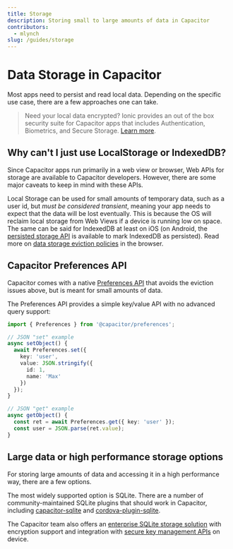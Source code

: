 ```yaml
---
title: Storage
description: Storing small to large amounts of data in Capacitor
contributors:
  - mlynch
slug: /guides/storage
---
```


# Data Storage in Capacitor

Most apps need to persist and read local data. Depending on the specific use case, there are a few approaches one can take.

> Need your local data encrypted? Ionic provides an out of the box security suite for Capacitor apps that includes Authentication, Biometrics, and Secure Storage. [Learn more](https://ionic.io/secure).

## Why can't I just use LocalStorage or IndexedDB?

Since Capacitor apps run primarily in a web view or browser, Web APIs for storage are available to Capacitor developers. However, there are some major caveats to keep in mind with these APIs.

Local Storage can be used for small amounts of temporary data, such as a user id, but _must be considered transient_, meaning your app needs to expect that the data will be lost eventually. This is because the OS will reclaim local storage from Web Views if a device is running low on space. The same can be said for IndexedDB at least on iOS (on Android, the [persisted storage API](https://web.dev/persistent-storage/) is available to mark IndexedDB as persisted). Read more on [data storage eviction policies](https://developer.mozilla.org/en-US/docs/Web/API/IndexedDB_API/Browser_storage_limits_and_eviction_criteria) in the browser.

## Capacitor Preferences API

Capacitor comes with a native [Preferences API](/apis/preferences.md) that avoids the eviction issues above, but is meant for small amounts of data.

The Preferences API provides a simple key/value API with no advanced query support:

```typescript
import { Preferences } from '@capacitor/preferences';

// JSON "set" example
async setObject() {
  await Preferences.set({
    key: 'user',
    value: JSON.stringify({
      id: 1,
      name: 'Max'
    })
  });
}

// JSON "get" example
async getObject() {
  const ret = await Preferences.get({ key: 'user' });
  const user = JSON.parse(ret.value);
}
```

## Large data or high performance storage options

For storing large amounts of data and accessing it in a high performance way, there are a few options.

The most widely supported option is SQLite. There are a number of community-maintained SQLite plugins that should work in Capacitor, including [capacitor-sqlite](https://github.com/jepiqueau/capacitor-sqlite) and [cordova-plugin-sqlite](https://github.com/xpbrew/cordova-sqlite-storage).

The Capacitor team also offers an [enterprise SQLite storage solution](https://ionicframework.com/enterprise/offline-storage) with encryption support and integration with [secure key management APIs](https://ionicframework.com/enterprise/identity-vault) on device.
